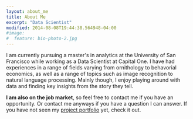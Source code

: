 ```yaml
---
layout: about_me
title: About Me
excerpt: "Data Scientist"
modified: 2014-08-08T19:44:38.564948-04:00
#image:
#  feature: bio-photo-2.jpg
---
```


I am currently pursuing a master's in analytics at the University of San Francisco while working as a Data Scientist at Capital One. I have had experiences in a range of fields varying from ornithology to behavorial economics, as well as a range of topics such as image recognition to natural language processing. Mainly though, I enjoy playing around with data and finding key insights from the story they tell. 

__I am also on the job market__, so feel free to contact me if you have an opportunity. Or contact me anyways if you have a question I can answer. If you have not seen my [project portfolio](http://vincentpham1991.github.io/projects/) yet, check it out. 

